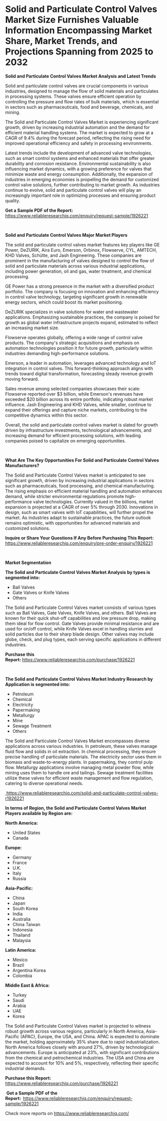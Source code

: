 <p><h1>Solid and Particulate Control Valves Market Size Furnishes Valuable Information Encompassing Market Share, Market Trends, and Projections Spanning from 2025 to 2032</h1></p><p><strong>Solid and Particulate Control Valves Market Analysis and Latest Trends</strong></p>
<p><p>Solid and particulate control valves are crucial components in various industries, designed to manage the flow of solid materials and particulates in processing systems. These valves ensure efficient operation by controlling the pressure and flow rates of bulk materials, which is essential in sectors such as pharmaceuticals, food and beverage, chemicals, and mining. </p><p>The Solid and Particulate Control Valves Market is experiencing significant growth, driven by increasing industrial automation and the demand for efficient material handling systems. The market is expected to grow at a CAGR of 9.4% during the forecast period, reflecting the rising need for improved operational efficiency and safety in processing environments. </p><p>Latest trends include the development of advanced valve technologies, such as smart control systems and enhanced materials that offer greater durability and corrosion resistance. Environmental sustainability is also influencing market dynamics, with a growing preference for valves that minimize waste and energy consumption. Additionally, the expansion of industries in emerging economies is propelling the demand for customized control valve solutions, further contributing to market growth. As industries continue to evolve, solid and particulate control valves will play an increasingly important role in optimizing processes and ensuring product quality.</p></p>
<p><strong>Get a Sample PDF of the Report:&nbsp;</strong> <a href="https://www.reliableresearchiq.com/enquiry/request-sample/1926221?utm_campaign=1082&utm_medium=2&utm_source=Github&utm_content=ia&utm_term=15012025&utm_id=solid-and-particulate-control-valves">https://www.reliableresearchiq.com/enquiry/request-sample/1926221</a></p>
<p>&nbsp;</p>
<p><strong>Solid and Particulate Control Valves Major Market Players</strong></p>
<p><p>The solid and particulate control valves market features key players like GE Power, DeZURIK, Aira Euro, Emerson, Orbinox, Flowserve, CYL, AMTECH, KHD Valves, Schütte, and Jash Engineering. These companies are prominent in the manufacturing of valves designed to control the flow of solid and particulate materials across various industrial applications, including power generation, oil and gas, water treatment, and chemical processing.</p><p>GE Power has a strong presence in the market with a diversified product portfolio. The company is focusing on innovation and enhancing efficiency in control valve technology, targeting significant growth in renewable energy sectors, which could boost its market positioning.</p><p>DeZURIK specializes in valve solutions for water and wastewater applications. Emphasizing sustainable practices, the company is poised for growth as global water infrastructure projects expand, estimated to reflect an increasing market size.</p><p>Flowserve operates globally, offering a wide range of control valve products. The company's strategic acquisitions and emphasis on automation technologies position it for future growth, particularly within industries demanding high-performance solutions.</p><p>Emerson, a leader in automation, leverages advanced technology and IoT integration in control valves. This forward-thinking approach aligns with trends toward digital transformation, forecasting steady revenue growth moving forward.</p><p>Sales revenue among selected companies showcases their scale: Flowserve reported over $3 billion, while Emerson's revenues have exceeded $20 billion across its entire portfolio, indicating robust market influence. Jash Engineering and KHD Valves, while smaller, continue to expand their offerings and capture niche markets, contributing to the competitive dynamics within this sector.</p><p>Overall, the solid and particulate control valves market is slated for growth driven by infrastructure investments, technological advancements, and increasing demand for efficient processing solutions, with leading companies poised to capitalize on emerging opportunities.</p></p>
<p>&nbsp;</p>
<p><strong>What Are The Key Opportunities For Solid and Particulate Control Valves Manufacturers?</strong></p>
<p><p>The Solid and Particulate Control Valves market is anticipated to see significant growth, driven by increasing industrial applications in sectors such as pharmaceuticals, food processing, and chemical manufacturing. The rising emphasis on efficient material handling and automation enhances demand, while stricter environmental regulations promote high-performance valve technologies. Currently valued in the billions, market expansion is projected at a CAGR of over 5% through 2030. Innovations in design, such as smart valves with IoT capabilities, will further propel the market. As industries adapt to sustainable practices, the future outlook remains optimistic, with opportunities for advanced materials and customized solutions.</p></p>
<p><strong>Inquire or Share Your Questions If Any Before Purchasing This Report:</strong> <a href="https://www.reliableresearchiq.com/enquiry/pre-order-enquiry/1926221?utm_campaign=1082&utm_medium=2&utm_source=Github&utm_content=ia&utm_term=15012025&utm_id=solid-and-particulate-control-valves">https://www.reliableresearchiq.com/enquiry/pre-order-enquiry/1926221</a></p>
<p>&nbsp;</p>
<p><strong>Market Segmentation</strong></p>
<p><strong>The Solid and Particulate Control Valves Market Analysis by types is segmented into:</strong></p>
<p><ul><li>Ball Valves</li><li>Gate Valves or Knife Valves</li><li>Others</li></ul></p>
<p><p>The Solid and Particulate Control Valves market consists of various types such as Ball Valves, Gate Valves, Knife Valves, and others. Ball Valves are known for their quick shut-off capabilities and low pressure drop, making them ideal for flow control. Gate Valves provide minimal resistance and are used for on/off control, while Knife Valves excel in handling slurries and solid particles due to their sharp blade design. Other valves may include globe, check, and plug types, each serving specific applications in different industries.</p></p>
<p><strong>Purchase this Report:&nbsp;</strong><a href="https://www.reliableresearchiq.com/purchase/1926221?utm_campaign=1082&utm_medium=2&utm_source=Github&utm_content=ia&utm_term=15012025&utm_id=solid-and-particulate-control-valves">https://www.reliableresearchiq.com/purchase/1926221</a></p>
<p>&nbsp;</p>
<p><strong>The Solid and Particulate Control Valves Market Industry Research by Application is segmented into:</strong></p>
<p><ul><li>Petroleum</li><li>Chemical</li><li>Electricity</li><li>Papermaking</li><li>Metallurgy</li><li>Mine</li><li>Sewage Treatment</li><li>Others</li></ul></p>
<p><p>The Solid and Particulate Control Valves Market encompasses diverse applications across various industries. In petroleum, these valves manage fluid flow and solids in oil extraction. In chemical processing, they ensure precise handling of particulate materials. The electricity sector uses them in biomass and waste-to-energy plants. In papermaking, they control pulp flow. Metallurgy applications involve managing metal powder flow, while mining uses them to handle ore and tailings. Sewage treatment facilities utilize these valves for efficient waste management and flow regulation, catering to diverse operational needs.</p></p>
<p><a href="https://www.reliableresearchiq.com/solid-and-particulate-control-valves-r1926221?utm_campaign=1082&utm_medium=2&utm_source=Github&utm_content=ia&utm_term=15012025&utm_id=solid-and-particulate-control-valves">&nbsp;https://www.reliableresearchiq.com/solid-and-particulate-control-valves-r1926221</a></p>
<p><strong>In terms of Region, the Solid and Particulate Control Valves Market Players available by Region are:</strong></p>
<p>
    <p> <strong> North America: </strong>
        <ul>
            <li>United States</li>
            <li>Canada</li>
        </ul>
        </p> 
    <p> <strong> Europe: </strong>
        <ul>
            <li>Germany</li>
            <li>France</li>
            <li>U.K.</li>
            <li>Italy</li>
            <li>Russia</li>
        </ul>
        </p> 
    <p> <strong> Asia-Pacific: </strong>
        <ul>
            <li>China</li>
            <li>Japan</li>
            <li>South Korea</li>
            <li>India</li>
            <li>Australia</li>
            <li>China Taiwan</li>
            <li>Indonesia</li>
            <li>Thailand</li>
            <li>Malaysia</li>
        </ul>
        </p> 
    <p> <strong> Latin America: </strong>
        <ul>
            <li>Mexico</li>
            <li>Brazil</li>
            <li>Argentina Korea</li>
            <li>Colombia</li>
        </ul>
        </p> 
    <p> <strong> Middle East & Africa: </strong>
        <ul>
            <li>Turkey</li>
            <li>Saudi</li>
            <li>Arabia</li>
            <li>UAE</li>
            <li>Korea</li>
        </ul>
    </p>
    </p>
<p><p>The Solid and Particulate Control Valves market is projected to witness robust growth across various regions, particularly in North America, Asia-Pacific (APAC), Europe, the USA, and China. APAC is expected to dominate the market, holding approximately 35% share due to rapid industrialization. North America follows closely with around 27%, driven by technological advancements. Europe is anticipated at 23%, with significant contributions from the chemical and petrochemical industries. The USA and China are expected to account for 10% and 5%, respectively, reflecting their specific industrial demands.</p></p>
<p><strong>Purchase this Report: </strong><a href="https://www.reliableresearchiq.com/purchase/1926221?utm_campaign=1082&utm_medium=2&utm_source=Github&utm_content=ia&utm_term=15012025&utm_id=solid-and-particulate-control-valves">https://www.reliableresearchiq.com/purchase/1926221</a></p>
<p>&nbsp;<strong>Get a Sample PDF of the Report:&nbsp;&nbsp;</strong><a href="https://www.reliableresearchiq.com/enquiry/request-sample/1926221?utm_campaign=1082&utm_medium=2&utm_source=Github&utm_content=ia&utm_term=15012025&utm_id=solid-and-particulate-control-valves">https://www.reliableresearchiq.com/enquiry/request-sample/1926221</a></p>
<p><strong></strong></p>
<p>Check more reports on <a href="https://www.reliableresearchiq.com/?utm_campaign=1082&utm_medium=2&utm_source=Github&utm_content=ia&utm_term=15012025&utm_id=solid-and-particulate-control-valves">https://www.reliableresearchiq.com/</a></p>